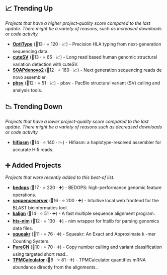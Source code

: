 ## 📈 Trending Up

_Projects that have a higher project-quality score compared to the last update. There might be a variety of reasons, such as increased downloads or code activity._

- <b><a href="https://github.com/FRED-2/OptiType">OptiType</a></b> (🥈13 ·  ⭐ 120 · 📈) - Precision HLA typing from next-generation sequencing data.
- <b><a href="https://github.com/tjiangHIT/cuteSV">cuteSV</a></b> (🥉13 ·  ⭐ 65 · 📈) - Long read based human genomic structural variation detection with cuteSV.
- <b><a href="https://github.com/aquaskyline/SOAPdenovo2">SOAPdenovo2</a></b> (🥉12 ·  ⭐ 160 · 📈) - Next generation sequencing reads de novo assembler.
- <b><a href="https://github.com/PacificBiosciences/pbsv">pbsv</a></b> (🥉12 ·  ⭐ 51 · 📈) - pbsv - PacBio structural variant (SV) calling and analysis tools.

## 📉 Trending Down

_Projects that have a lower project-quality score compared to the last update. There might be a variety of reasons such as decreased downloads or code activity._

- <b><a href="https://github.com/chhylp123/hifiasm">hifiasm</a></b> (🥈14 ·  ⭐ 140 · 📉) - Hifiasm: a haplotype-resolved assembler for accurate Hifi reads.

## ➕ Added Projects

_Projects that were recently added to this best-of list._

- <b><a href="https://github.com/bedops/bedops">bedops</a></b> (🥈17 ·  ⭐ 220 · ➕) - BEDOPS: high-performance genomic feature operations.
- <b><a href="https://github.com/wurmlab/sequenceserver">sequenceserver</a></b> (🥈16 ·  ⭐ 200 · ➕) - Intuitive local web frontend for the BLAST bioinformatics tool.
- <b><a href="https://github.com/TimoLassmann/kalign">kalign</a></b> (🥈14 ·  ⭐ 51 · ➕) - A fast multiple sequence alignment program.
- <b><a href="https://github.com/brentp/hts-nim">hts-nim</a></b> (🥉12 ·  ⭐ 130 · ➕) - nim wrapper for htslib for parsing genomics data files.
- <b><a href="https://github.com/splatlab/squeakr">squeakr</a></b> (🥉11 ·  ⭐ 76 · ➕) - Squeakr: An Exact and Approximate k -mer Counting System.
- <b><a href="https://github.com/lima1/PureCN">PureCN</a></b> (🥉10 ·  ⭐ 70 · ➕) - Copy number calling and variant classification using targeted short read..
- <b><a href="https://github.com/ncbi/TPMCalculator">TPMCalculator</a></b> (🥉8 ·  ⭐ 81 · ➕) - TPMCalculator quantifies mRNA abundance directly from the alignments..

